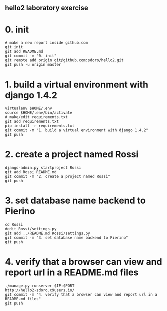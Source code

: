 ## hello2 laboratory exercise

# 0. init

    # make a new report inside github.com
    git init
    git add README.md
    git commit -m "0. init"
    git remote add origin git@github.com:sdoro/hello2.git
    git push -u origin master

# 1. build a virtual environment with django 1.4.2

    virtualenv $HOME/.env
    source $HOME/.env/bin/activate
    # make/edit requirements.txt
    git add requirements.txt
    pip install -r requirements.txt
    git commit -m "1. build a virtual environment with django 1.4.2"
    git push

# 2. create a project named Rossi

    django-admin.py startproject Rossi
    git add Rossi README.md
    git commit -m "2. create a project named Rossi"
    git push

# 3. set database name backend to Pierino

    cd Rossi
    #edit Rossi/settings.py
    git add ../README.md Rossi/settings.py 
    git commit -m "3. set database name backend to Pierino"
    git push

# 4. verify that a browser can view and report url in a README.md files

    ./manage.py runserver $IP:$PORT
    http://hello2-sdoro.c9users.io/
    git commit -m "4. verify that a browser can view and report url in a README.md files"
    git push
